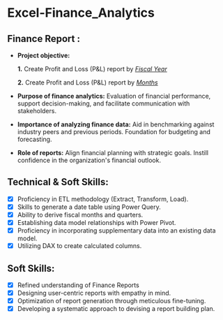 # Excel-Finance_Analytics


## Finance Report :

- **Project objective:** 

    **1.** Create Profit and Loss (P&L) report by _[Fiscal Year](https://github.com/mrityu-pratap/Excel-Finance_Analytics/blob/main/p%20%26%20l%20year.pdf)_

   **2.** Create Profit and Loss (P&L) report by _[Months](https://github.com/mrityu-pratap/Excel-Finance_Analytics/blob/main/p%20%26%20l%20month.pdf)_

- **Purpose of finance analytics:** Evaluation of financial performance, support decision-making, and facilitate communication with stakeholders.

- **Importance of analyzing finance data:** Aid in benchmarking against industry peers and previous periods. Foundation for budgeting and forecasting.

- **Role of reports:** Align financial planning with strategic goals. Instill confidence in the organization's financial outlook.


## Technical & Soft Skills:
- [x]	Proficiency in ETL methodology (Extract, Transform, Load).
- [x]	Skills to generate a date table using Power Query.
- [x]	Ability to derive fiscal months and quarters.
- [x]	Establishing data model relationships with Power Pivot.
- [x]	Proficiency in incorporating supplementary data into an existing data model.
- [x]	Utilizing DAX to create calculated columns.

## Soft Skills:
- [x]	Refined understanding of Finance Reports
- [x]	Designing user-centric reports with empathy in mind.
- [x]	Optimization of report generation through meticulous fine-tuning.
- [x]	Developing a systematic approach to devising a report building plan.
